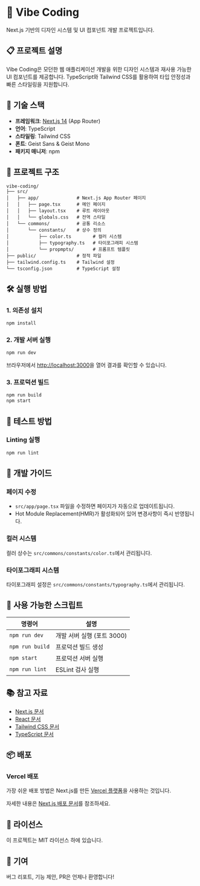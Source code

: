 # 🎨 Vibe Coding

Next.js 기반의 디자인 시스템 및 UI 컴포넌트 개발 프로젝트입니다.

## 📋 프로젝트 설명

Vibe Coding은 모던한 웹 애플리케이션 개발을 위한 디자인 시스템과 재사용 가능한 UI 컴포넌트를 제공합니다. TypeScript와 Tailwind CSS를 활용하여 타입 안정성과 빠른 스타일링을 지원합니다.

## 🚀 기술 스택

- **프레임워크**: [Next.js 14](https://nextjs.org) (App Router)
- **언어**: TypeScript
- **스타일링**: Tailwind CSS
- **폰트**: Geist Sans & Geist Mono
- **패키지 매니저**: npm

## 📁 프로젝트 구조

```
vibe-coding/
├── src/
│   ├── app/              # Next.js App Router 페이지
│   │   ├── page.tsx      # 메인 페이지
│   │   ├── layout.tsx    # 루트 레이아웃
│   │   └── globals.css   # 전역 스타일
│   └── commons/          # 공통 리소스
│       └── constants/    # 상수 정의
│           ├── color.ts        # 컬러 시스템
│           ├── typography.ts   # 타이포그래피 시스템
│           └── propmpts/       # 프롬프트 템플릿
├── public/               # 정적 파일
├── tailwind.config.ts    # Tailwind 설정
└── tsconfig.json         # TypeScript 설정
```

## 🛠️ 실행 방법

### 1. 의존성 설치

```bash
npm install
```

### 2. 개발 서버 실행

```bash
npm run dev
```

브라우저에서 [http://localhost:3000](http://localhost:3000)을 열어 결과를 확인할 수 있습니다.

### 3. 프로덕션 빌드

```bash
npm run build
npm start
```

## 🧪 테스트 방법

### Linting 실행

```bash
npm run lint
```

## 📝 개발 가이드

### 페이지 수정

- `src/app/page.tsx` 파일을 수정하면 페이지가 자동으로 업데이트됩니다.
- Hot Module Replacement(HMR)가 활성화되어 있어 변경사항이 즉시 반영됩니다.

### 컬러 시스템

컬러 상수는 `src/commons/constants/color.ts`에서 관리됩니다.

### 타이포그래피 시스템

타이포그래피 설정은 `src/commons/constants/typography.ts`에서 관리됩니다.

## 🔧 사용 가능한 스크립트

| 명령어          | 설명                       |
| --------------- | -------------------------- |
| `npm run dev`   | 개발 서버 실행 (포트 3000) |
| `npm run build` | 프로덕션 빌드 생성         |
| `npm start`     | 프로덕션 서버 실행         |
| `npm run lint`  | ESLint 검사 실행           |

## 📚 참고 자료

- [Next.js 문서](https://nextjs.org/docs)
- [React 문서](https://react.dev)
- [Tailwind CSS 문서](https://tailwindcss.com/docs)
- [TypeScript 문서](https://www.typescriptlang.org/docs)

## 📦 배포

### Vercel 배포

가장 쉬운 배포 방법은 Next.js를 만든 [Vercel 플랫폼](https://vercel.com/new)을 사용하는 것입니다.

자세한 내용은 [Next.js 배포 문서](https://nextjs.org/docs/app/building-your-application/deploying)를 참조하세요.

## 📄 라이선스

이 프로젝트는 MIT 라이선스 하에 있습니다.

## 👥 기여

버그 리포트, 기능 제안, PR은 언제나 환영합니다!
